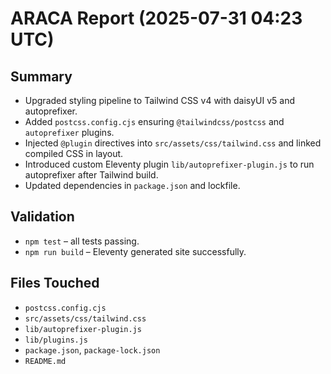 # ARACA Report (2025-07-31 04:23 UTC)

## Summary
- Upgraded styling pipeline to Tailwind CSS v4 with daisyUI v5 and autoprefixer.
- Added `postcss.config.cjs` ensuring `@tailwindcss/postcss` and `autoprefixer` plugins.
- Injected `@plugin` directives into `src/assets/css/tailwind.css` and linked compiled CSS in layout.
- Introduced custom Eleventy plugin `lib/autoprefixer-plugin.js` to run autoprefixer after Tailwind build.
- Updated dependencies in `package.json` and lockfile.

## Validation
- `npm test` – all tests passing.
- `npm run build` – Eleventy generated site successfully.

## Files Touched
- `postcss.config.cjs`
- `src/assets/css/tailwind.css`
- `lib/autoprefixer-plugin.js`
- `lib/plugins.js`
- `package.json`, `package-lock.json`
- `README.md`

